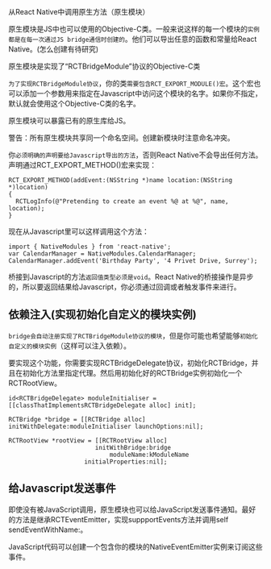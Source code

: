 从React Native中调用原生方法（原生模块）

原生模块是JS中也可以使用的Objective-C类。一般来说这样的每一个模块的`实例都是在每一次通过JS bridge通信时创建的`。他们可以导出任意的函数和常量给React Native。(怎么创建有待研究)

原生模块是实现了“RCTBridgeModule”协议的Objective-C类

`为了实现RCTBridgeModule协议`，你的类`需要包含RCT_EXPORT_MODULE()宏`。这个宏也可以添加一个参数用来指定在Javascript中访问这个模块的名字。如果你不指定，默认就会使用这个Objective-C类的名字。

原生模块可以暴露已有的原生库给JS。

警告：所有原生模块共享同一个命名空间。创建新模块时注意命名冲突。

你`必须明确的声明要给Javascript导出的方法`，否则React Native不会导出任何方法。声明通过RCT_EXPORT_METHOD()宏来实现：
```
RCT_EXPORT_METHOD(addEvent:(NSString *)name location:(NSString *)location)
{
  RCTLogInfo(@"Pretending to create an event %@ at %@", name, location);
}
```

现在从Javascript里可以这样调用这个方法：
```
import { NativeModules } from 'react-native';
var CalendarManager = NativeModules.CalendarManager;
CalendarManager.addEvent('Birthday Party', '4 Privet Drive, Surrey');
```

桥接到Javascript的方法`返回值类型必须是void`。React Native的桥接操作是异步的，所以要返回结果给Javascript，你必须通过回调或者触发事件来进行。

## 依赖注入(实现初始化自定义的模块实例)
`bridge会自动注册实现了RCTBridgeModule协议的模块`，但是你可能也希望能够`初始化自定义的模块实例`（这样可以注入依赖）。

要实现这个功能，你需要实现RCTBridgeDelegate协议，初始化RCTBridge，并且在初始化方法里指定代理。然后用初始化好的RCTBridge实例初始化一个RCTRootView。
```
id<RCTBridgeDelegate> moduleInitialiser = [[classThatImplementsRCTBridgeDelegate alloc] init];

RCTBridge *bridge = [[RCTBridge alloc] initWithDelegate:moduleInitialiser launchOptions:nil];

RCTRootView *rootView = [[RCTRootView alloc]
                        initWithBridge:bridge
                            moduleName:kModuleName
                     initialProperties:nil];
 ```

## 给Javascript发送事件

即使没有被JavaScript调用，原生模块也可以给JavaScript发送事件通知。最好的方法是继承RCTEventEmitter，实现suppportEvents方法并调用self sendEventWithName:。

JavaScript代码可以创建一个包含你的模块的NativeEventEmitter实例来订阅这些事件。